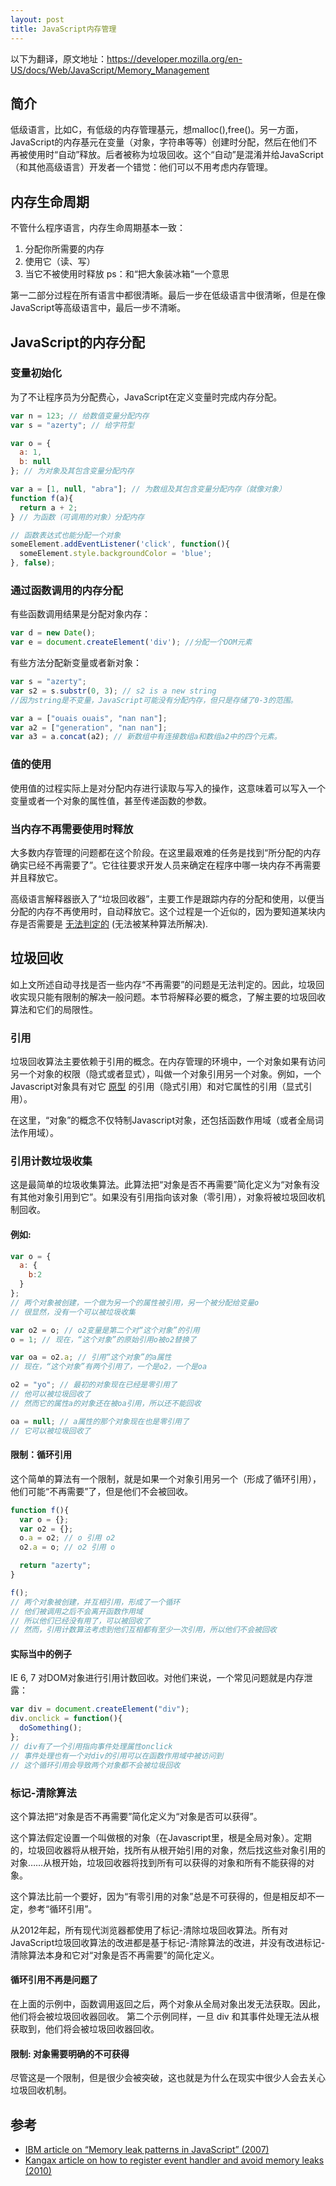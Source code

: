 ```yaml
---
layout: post
title: JavaScript内存管理
---
```


以下为翻译，原文地址：<https://developer.mozilla.org/en-US/docs/Web/JavaScript/Memory_Management>

## 简介

低级语言，比如C，有低级的内存管理基元，想malloc(),free()。另一方面，JavaScript的内存基元在变量（对象，字符串等等）创建时分配，然后在他们不再被使用时“自动”释放。后者被称为垃圾回收。这个“自动”是混淆并给JavaScript（和其他高级语言）开发者一个错觉：他们可以不用考虑内存管理。

<!--more-->

## 内存生命周期

不管什么程序语言，内存生命周期基本一致：

1. 分配你所需要的内存
2. 使用它（读、写）
3. 当它不被使用时释放   ps：和“把大象装冰箱“一个意思

第一二部分过程在所有语言中都很清晰。最后一步在低级语言中很清晰，但是在像JavaScript等高级语言中，最后一步不清晰。

## JavaScript的内存分配

### 变量初始化

为了不让程序员为分配费心，JavaScript在定义变量时完成内存分配。

```javascript
var n = 123; // 给数值变量分配内存
var s = "azerty"; // 给字符型

var o = {
  a: 1,
  b: null
}; // 为对象及其包含变量分配内存

var a = [1, null, "abra"]; // 为数组及其包含变量分配内存（就像对象）
function f(a){
  return a + 2;
} // 为函数（可调用的对象）分配内存

// 函数表达式也能分配一个对象
someElement.addEventListener('click', function(){
  someElement.style.backgroundColor = 'blue';
}, false);
```

### 通过函数调用的内存分配

有些函数调用结果是分配对象内存：

```javascript
var d = new Date();
var e = document.createElement('div'); //分配一个DOM元素
```

有些方法分配新变量或者新对象：

```javascript
var s = "azerty";
var s2 = s.substr(0, 3); // s2 is a new string
//因为string是不变量，JavaScript可能没有分配内存，但只是存储了0-3的范围。

var a = ["ouais ouais", "nan nan"];
var a2 = ["generation", "nan nan"];
var a3 = a.concat(a2); // 新数组中有连接数组a和数组a2中的四个元素。
```

### 值的使用

使用值的过程实际上是对分配内存进行读取与写入的操作，这意味着可以写入一个变量或者一个对象的属性值，甚至传递函数的参数。

### 当内存不再需要使用时释放

大多数内存管理的问题都在这个阶段。在这里最艰难的任务是找到“所分配的内存确实已经不再需要了”。它往往要求开发人员来确定在程序中哪一块内存不再需要并且释放它。

高级语言解释器嵌入了“垃圾回收器”，主要工作是跟踪内存的分配和使用，以便当分配的内存不再使用时，自动释放它。这个过程是一个近似的，因为要知道某块内存是否需要是 [无法判定的](http://en.wikipedia.org/wiki/Decidability_%28logic%29) (无法被某种算法所解决).

## 垃圾回收

如上文所述自动寻找是否一些内存“不再需要”的问题是无法判定的。因此，垃圾回收实现只能有限制的解决一般问题。本节将解释必要的概念，了解主要的垃圾回收算法和它们的局限性。

### 引用

垃圾回收算法主要依赖于引用的概念。在内存管理的环境中，一个对象如果有访问另一个对象的权限（隐式或者显式），叫做一个对象引用另一个对象。例如，一个Javascript对象具有对它 [原型](http://www.feeldesignstudio.com/en/JavaScript/Guide/Inheritance_and_the_prototype_chain) 的引用（隐式引用）和对它属性的引用（显式引用）。

在这里，“对象”的概念不仅特制Javascript对象，还包括函数作用域（或者全局词法作用域）。

### 引用计数垃圾收集

这是最简单的垃圾收集算法。此算法把“对象是否不再需要”简化定义为“对象有没有其他对象引用到它”。如果没有引用指向该对象（零引用），对象将被垃圾回收机制回收。

#### 例如:

```javascript
var o = {
  a: {
    b:2
  }
};
// 两个对象被创建，一个做为另一个的属性被引用，另一个被分配给变量o
// 很显然，没有一个可以被垃圾收集

var o2 = o; // o2变量是第二个对“这个对象”的引用
o = 1; // 现在，“这个对象”的原始引用o被o2替换了

var oa = o2.a; // 引用“这个对象”的a属性
// 现在，“这个对象”有两个引用了，一个是o2，一个是oa

o2 = "yo"; // 最初的对象现在已经是零引用了
// 他可以被垃圾回收了
// 然而它的属性a的对象还在被oa引用，所以还不能回收

oa = null; // a属性的那个对象现在也是零引用了
// 它可以被垃圾回收了
```

#### 限制：循环引用

这个简单的算法有一个限制，就是如果一个对象引用另一个（形成了循环引用），他们可能“不再需要”了，但是他们不会被回收。

```javascript
function f(){
  var o = {};
  var o2 = {};
  o.a = o2; // o 引用 o2
  o2.a = o; // o2 引用 o

  return "azerty";
}

f();
// 两个对象被创建，并互相引用，形成了一个循环
// 他们被调用之后不会离开函数作用域
// 所以他们已经没有用了，可以被回收了
// 然而，引用计数算法考虑到他们互相都有至少一次引用，所以他们不会被回收
```

#### 实际当中的例子

IE 6, 7 对DOM对象进行引用计数回收。对他们来说，一个常见问题就是内存泄露：

```javascript
var div = document.createElement("div");
div.onclick = function(){
  doSomething();
};
// div有了一个引用指向事件处理属性onclick
// 事件处理也有一个对div的引用可以在函数作用域中被访问到
// 这个循环引用会导致两个对象都不会被垃圾回收
```

### 标记-清除算法

这个算法把“对象是否不再需要”简化定义为“对象是否可以获得”。

这个算法假定设置一个叫做根的对象（在Javascript里，根是全局对象）。定期的，垃圾回收器将从根开始，找所有从根开始引用的对象，然后找这些对象引用的对象……从根开始，垃圾回收器将找到所有可以获得的对象和所有不能获得的对象。

这个算法比前一个要好，因为“有零引用的对象”总是不可获得的，但是相反却不一定，参考“循环引用”。

从2012年起，所有现代浏览器都使用了标记-清除垃圾回收算法。所有对JavaScript垃圾回收算法的改进都是基于标记-清除算法的改进，并没有改进标记-清除算法本身和它对“对象是否不再需要”的简化定义。

#### 循环引用不再是问题了

在上面的示例中，函数调用返回之后，两个对象从全局对象出发无法获取。因此，他们将会被垃圾回收器回收。
第二个示例同样，一旦 div 和其事件处理无法从根获取到，他们将会被垃圾回收器回收。

#### 限制: 对象需要明确的不可获得

尽管这是一个限制，但是很少会被突破，这也就是为什么在现实中很少人会去关心垃圾回收机制。

## 参考

* [IBM article on “Memory leak patterns in JavaScript” (2007)](http://www.ibm.com/developerworks/web/library/wa-memleak/)
* [Kangax article on how to register event handler and avoid memory leaks (2010)](http://msdn.microsoft.com/en-us/magazine/ff728624.aspx)


